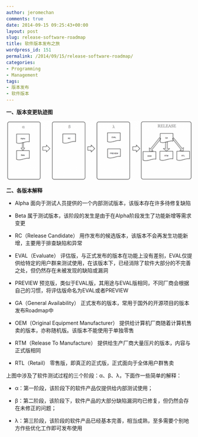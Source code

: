 ```yaml
---
author: jeromechan
comments: true
date: 2014-09-15 09:25:43+00:00
layout: post
slug: release-software-roadmap
title: 软件版本发布之旅
wordpress_id: 151
permalink: /2014/09/15/release-software-roadmap/
categories:
- Programming
- Management
tags:
- 版本发布
- 软件版本
---
```


**一、版本变更轨迹图**




[![软件版本轨迹图](/images/2014-09-15-release-software-roadmap/软件版本轨迹图1-1024x328.png)](/images/2014-09-15-release-software-roadmap/软件版本轨迹图1.png)




**二、各版本解释**






	
  * Alpha
面向于测试人员提供的一个内部测试版本，该版本存在许多待修复缺陷

	
  * Beta
属于测试版本，该阶段的发生是由于在Alpha阶段发生了功能新增等需求变更

	
  * RC（Release Candidate）
用作发布的候选版本，该版本不会再发生功能新增，主要用于排查缺陷和异常

	
  * EVAL（Evaluate）
评估版，与正式发布的版本在功能上没有差别，EVAL仅提供给特定的用户群来测试使用，在该版本下，已经消除了软件大部分的不完善之处，但仍然存在未被发现的缺陷或漏洞

	
  * PREVIEW
预览版，类似于EVAL版，其用途与EVAL版相同，不同厂商会根据自己的习惯，将评估版命名为EVAL或者PREVIEW

	
  * GA（General Availability）
正式发布的版本，常用于国外的开源项目的版本发布Roadmap中

	
  * OEM（Original Equipment Manufacturer）
提供给计算机厂商随着计算机售卖的版本，亦称随机版。该版本不能使用于单独零售

	
  * RTM（Release To Manufacture）
提供给生产厂商大量压片的版本，内容与正式版相同

	
  * RTL（Retail）
零售版，即真正的正式版，正式面向于全体用户群售卖




上图中涉及了软件测试过程的三个阶段：α、β、λ，下面作一些简单的解释：






	
  * α：第一阶段，该阶段下的软件产品仅提供给内部测试使用；

	
  * β：第二阶段，该阶段下，软件产品的大部分缺陷漏洞均已修复，但仍然会存在未修正的问题；

	
  * λ：第三阶段，该阶段的软件产品已经基本完善，相当成熟，至多需要个别地方作些优化工作即可发布使用


